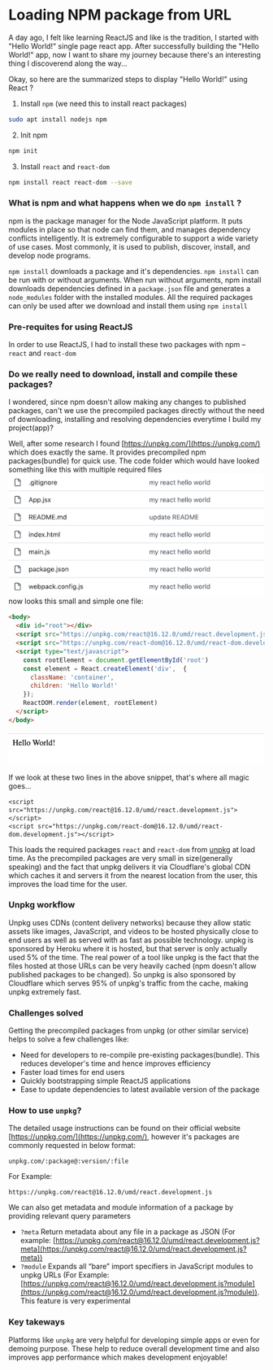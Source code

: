 # Loading NPM package from URL

A day ago, I felt like learning ReactJS and like is the tradition, I started with "Hello World!" single page react app. After successfully building the "Hello World!" app, now I want to share my journey because there's an interesting thing I discoverend along the way...

Okay, so here are the summarized steps to display "Hello World!" using React ?

1. Install `npm` (we need this to install react packages)
```bash
sudo apt install nodejs npm
```
2. Init npm
```bash
npm init
```
3. Install `react` and `react-dom`
```bash
npm install react react-dom --save
```

### What is npm and what happens when we do `npm install` ?
npm is the package manager for the Node JavaScript platform. It puts modules in place so that node can find them, and manages dependency conflicts intelligently. It is extremely configurable to support a wide variety of use cases. Most commonly, it is used to publish, discover, install, and develop node programs.

`npm install` downloads a package and it's dependencies. `npm install` can be run with or without arguments. When run without arguments, npm install downloads dependencies defined in a `package.json` file and generates a `node_modules` folder with the installed modules.
All the required packages can only be used after we download and install them using `npm install`

### Pre-requites for using ReactJS
In order to use ReactJS, I had to install these two packages with npm – `react` and `react-dom`

### Do we really need to download, install and compile these packages?
I wondered, since npm doesn't allow making any changes to published packages, can't we use the precompiled packages directly without the need of downloading, installing and resolving dependencies everytime I build my project(app)?

Well, after some research I found [https://unpkg.com/](https://unpkg.com/) which does exactly the same. It provides precompiled npm packages(bundle) for quick use. The code folder which would have looked something like this with multiple required files
![folder_structure](https://raw.githubusercontent.com/ViveKapoor/npm-package-as-url/main/folder_structure.png) now looks this small and simple one file:

```html
<body>
  <div id="root"></div>
  <script src="https://unpkg.com/react@16.12.0/umd/react.development.js"></script>
  <script src="https://unpkg.com/react-dom@16.12.0/umd/react-dom.development.js"></script>
  <script type="text/javascript">
    const rootElement = document.getElementById('root')
    const element = React.createElement('div',  {
      className: 'container',
      children: 'Hello World!'
    });
    ReactDOM.render(element, rootElement)
  </script>
</body>
```
![hello_world.png](https://raw.githubusercontent.com/ViveKapoor/npm-package-as-url/3ac60e2395d43a32bb95fdbcceb422e59ba22434/hello_world.png)

If we look at these two lines in the above snippet, that's where all magic goes...
```
<script src="https://unpkg.com/react@16.12.0/umd/react.development.js"></script>
<script src="https://unpkg.com/react-dom@16.12.0/umd/react-dom.development.js"></script>
```
This loads the required packages `react` and `react-dom` from [unpkg](https://unpkg.com/) at load time. As the precompiled packages are very small in size(generally speaking) and the fact that unpkg delivers it via Cloudflare's global CDN which caches it and servers it from the nearest location from the user, this improves the load time for the user.

### Unpkg workflow
Unpkg uses CDNs (content delivery networks) because they allow static assets like images, JavaScript, and videos to be hosted physically close to end users as well as served with as fast as possible technology. unpkg is sponsored by Heroku where it is hosted, but that server is only actually used 5% of the time. The real power of a tool like unpkg is the fact that the files hosted at those URLs can be very heavily cached (npm doesn't allow published packages to be changed). So unpkg is also sponsored by Cloudflare which serves 95% of unpkg's traffic from the cache, making unpkg extremely fast.


### Challenges solved
Getting the precompiled packages from unpkg (or other similar service) helps to solve a few challenges like:
- Need for developers to re-compile pre-existing packages(bundle). This reduces developer's time and hence improves efficiency
- Faster load times for end users
- Quickly bootstrapping simple ReactJS applications
- Ease to update dependencies to latest available version of the package

### How to use `unpkg`?
The detailed usage instructions can be found on their official website [https://unpkg.com/](https://unpkg.com/), however it's packages are commonly requested in below format:
```
unpkg.com/:package@:version/:file
```
For Example:
```
https://unpkg.com/react@16.12.0/umd/react.development.js
```
We can also get metadata and module information of a package by providing relevant query parameters
- `?meta`
Return metadata about any file in a package as JSON (For example: [https://unpkg.com/react@16.12.0/umd/react.development.js?meta](https://unpkg.com/react@16.12.0/umd/react.development.js?meta))
- `?module`
Expands all “bare” import specifiers in JavaScript modules to unpkg URLs (For Example: [https://unpkg.com/react@16.12.0/umd/react.development.js?module](https://unpkg.com/react@16.12.0/umd/react.development.js?module)). This feature is very experimental

### Key takeways
Platforms like `unpkg` are very helpful for developing simple apps or even for demoing purpose. These help to reduce overall development time and also improves app performance which makes development enjoyable!

